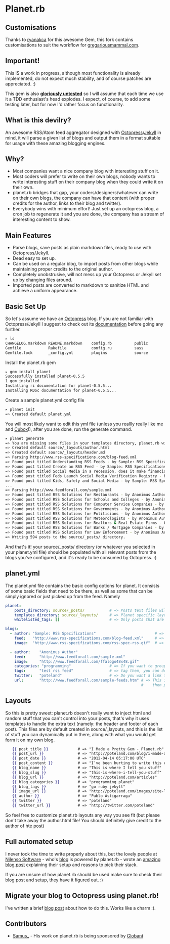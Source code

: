 # Planet.rb

## Customisations
Thanks to [ryanakca](https://github.com/ryanakca) for this awesome Gem, this fork contains customisations to suit the workflow for [gregariousmammal.com](http://gregariousmammal.com).

## Important!

This IS a work in progress, although most functionality is already implemented, do not expect much stability, and of course patches are appreciated. :)

This gem is also **[gloriously untested](https://camo.githubusercontent.com/47a95d835ab6fb66486fb17164fe091ed1ab007f/687474703a2f2f69313030312e70686f746f6275636b65742e636f6d2f616c62756d732f61663133382f637970636f64652f46756e6e7925323053747566662f6861746572735f676f6e6e615f68617465332e6a7067)** so I will assume that each time we use it a TDD enthusiast's head explodes. I expect, of course, to add some testing later, but for now I'd rather focus on functionality.

## What is this devilry?

An awesome RSS/Atom feed aggregator designed with [Octopress](http://octopress.org/)/[Jekyll](http://jekyllrb.com/) in mind, it will parse a given
list of blogs and output them in a format suitable for usage with these amazing blogging engines.

## Why?

* Most companies want a nice company blog with interesting stuff on it.
* Most coders will prefer to write on their own blogs, nobody wants to write interesting stuff on their company blog when they could write it on their own.
* planet.rb bridges that gap, your coders/designers/whatever can write on their own blogs, the company can have that content (with proper credits for the author, links to their blog and twitter).
* Everybody wins with minimum effort! Just set up an octopress blog, a cron job to regenerate it and you are done, the company has a stream of interesting content to show.

## Main Features

* Parse blogs, save posts as plain markdown files, ready to use with Octopress/Jekyll.
* Dead easy to set up.
* Can be used on a regular blog, to import posts from other blogs while maintaining proper credits to the original author.
* Completely unobstrusive, will not mess up your Octopress or Jekyll set up by changing files around.
* Imported posts are converted to markdown to sanitize HTML and achieve a uniform appearance.

## Basic Set Up

So let's assume we have an [Octopress](http://octopress.org) blog. If you are not familiar with Octopress/Jekyll I suggest to check out its [documentation](http://octopress.org/docs/) before going any further.


```bash
▸ ls
CHANGELOG.markdown README.markdown    config.rb          public
Gemfile            Rakefile           config.ru          sass
Gemfile.lock       _config.yml        plugins            source
```

Install the planet.rb gem

```bash
▸ gem install planet
Successfully installed planet-0.5.5
1 gem installed
Installing ri documentation for planet-0.5.5...
Installing RDoc documentation for planet-0.5.5...
```

Create a sample planet.yml config file

```bash
▸ planet init
=> Created default planet.yml
```

You will most likely want to edit this yml file (unless you reallly really like me and [Cubox](http://cuboxlabs.com)!), after you are done, run the generate command.

```bash
▸ planet generate
=> You are missing some files in your templates directory, planet.rb will create them for you - make sure to review them on source/_layouts/!
=> Created default source/_layouts/author.html
=> Created default source/_layouts/header.md
=> Parsing http://www.rss-specifications.com/blog-feed.xml
=> Found post titled Understanding RSS Feeds - by Sample: RSS Specifications
=> Found post titled Create an RSS Feed - by Sample: RSS Specifications
=> Found post titled Social Media in a recession, does it make financial sense? - by Sample: RSS Specifications
=> Found post titled Feds Launch Social Media Verification Registry - by Sample: RSS Specifications
=> Found post titled Kids, Safety and Social Media - by Sample: RSS Specifications
...
=> Parsing http://www.feedforall.com/sample.xml
=> Found post titled RSS Solutions for Restaurants - by Anonimus Author
=> Found post titled RSS Solutions for Schools and Colleges - by Anonimus Author
=> Found post titled RSS Solutions for Computer Service Companies - by Anonimus Author
=> Found post titled RSS Solutions for Governments - by Anonimus Author
=> Found post titled RSS Solutions for Politicians - by Anonimus Author
=> Found post titled RSS Solutions for Meteorologists - by Anonimus Author
=> Found post titled RSS Solutions for Realtors & Real Estate Firms - by Anonimus Author
=> Found post titled RSS Solutions for Banks / Mortgage Companies - by Anonimus Author
=> Found post titled RSS Solutions for Law Enforcement - by Anonimus Author
=> Writing 594 posts to the source/_posts/ directory.
```

And that's it! your source/_posts/ directory (or whatever you selected in your planet.yml file) should be populated with all relevant posts from the blogs you've configured, and  it's ready to be consumed by Octopress. :)

## planet.yml

The planet.yml file contains the basic config options for planet. It consists of some basic fields that need to be there, as well as some that can be simply ignored or just picked up from the feed. Namely

```yaml
planet:
    posts_directory: source/_posts/           # => Posts text files will be written into this directory
    templates_directory: source/_layouts/     # => Planet specific layouts will be saved here, I suggest that it matches your Octopress/Jekyll layout directory.
    whitelisted_tags: []                      # => Only posts that are tagged with any of these tags will be imported

blogs:
  - author: "Sample: RSS Specifications"                          # => Name that we will use as the author of this post
    feed:   "http://www.rss-specifications.com/blog-feed.xml"     # => RSS/Atom feed
    image:  "http://www.rss-specifications.com/rss-spec-rss.gif"  # => Image to use when doing credits

  - author:    "Anonimus Author"
    feed:      "http://www.feedforall.com/sample.xml"
    image:     "http://www.feedforall.com/ffalogo48x48.gif"
    categories: "programming"                 # => If you want to group your posts by categories or
    tags:      "test rss feed"                # => tag them, you can do that.
    twitter:   "poteland"                     # => Do you want a link to the user's twitter account next to the credits? You got it.
    url:       "http://www.feedforall.com/sample-feeds.htm" # => This is not needed in most cases, because it's picked up from the feed, but if it's not on the feed
                                                            #    then planet will ask you to specify it. :)

```

## Layouts

So this is pretty sweet: planet.rb doesn't really want to inject html and random stuff that you can't control into your posts, that's why it uses templates to handle the extra text (namely: the header and footer of each post). This files are by default created in source/_layouts, and this is the list of stuff you can dynamically put in there, along with what you would get form it on my own blog.

```mustache
   {{ post_title }}             # => "I Made a Pretty Gem - Planet.rb"
   {{ post_url }}               # => "http://poteland.com/blog/i-made-a-pretty-gem-planet-dot-rb/"
   {{ post_date }}              # => "2012-04-14 05:17:00 UTC"
   {{ post_content }}           # => "I’ve been hurting to write this ever since we had the idea of creating a Planet for Cubox..." (Continued)
   {{ blog_name }}              # => "This is where I tell you stuff"
   {{ blog_slug }}              # => "this-is-where-i-tell-you-stuff"
   {{ blog_url }}               # => "http://poteland.com/articles"
   {{ blog_categories }}        # => "programming planet"
   {{ blog_tags }}              # => "go ruby jekyll"
   {{ image_url }}              # => "http://poteland.com/images/site-logo.png"
   {{ author }}                 # => "Pablo Astigarraga"
   {{ twitter }}                # => "poteland"
   {{ twitter_url }}            # => "http://twitter.com/poteland"
```

So feel free to customize planet.rb layouts any way you see fit (but please don't take away the author.html file! You should definitely give credit to the author of hte post)

## Full automated setup

I never took the time to write properly about this, but the lovely people at [Nilenso Software](http://nilenso.com/) - who's [blog](http://blog.nilenso.com) is powered by planet.rb - wrote an [amazing blog post](http://blog.nilenso.com/blog/2013/09/16/octopress-planet-dot-rb-and-the-nilenso-blog/) explaining their setup and reasons to pick their stack.

If you are unsure of how planet.rb should be used make sure to check their blog post and setup, they have it figured out. :)


## Migrate your blog to Octopress using planet.rb!

I've written a brief [blog post](http://poteland.com/blog/migrate-your-blog-to-octopress-using-planet-dot-rb/) about how to do this. Works like a charm :).


## Contributors

* [Samus_](https://github.com/git2samus) - His work on planet.rb is being sponsored by [Globant](http://www.globant.com/)
